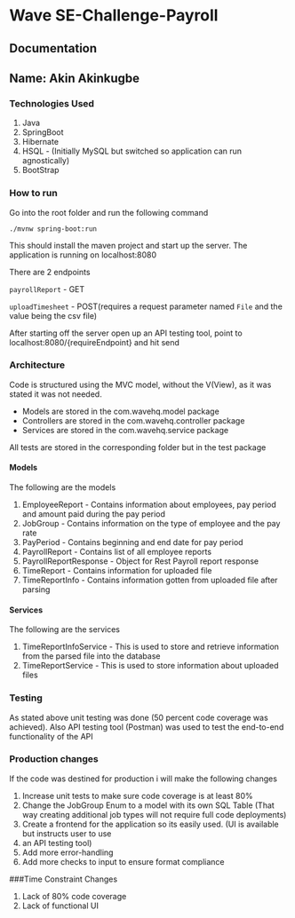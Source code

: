 # Wave SE-Challenge-Payroll
## Documentation
## Name: Akin Akinkugbe
### Technologies Used
1. Java
2. SpringBoot
3. Hibernate
4. HSQL - (Initially MySQL but switched so application can run agnostically)
5. BootStrap
### How to run
Go into the root folder and run the following command 

`./mvnw spring-boot:run`

This should install the maven project and start up the server. The application 
is running on localhost:8080

There are 2 endpoints

`payrollReport` - GET

`uploadTimesheet` - POST(requires a request parameter named `File` and the value being the csv file)

After starting off the server open up an API testing tool, point to localhost:8080/{requireEndpoint} and hit send

### Architecture
Code is structured using the MVC model, without the V(View), as it was stated it was not needed.
- Models are stored in the com.wavehq.model package
- Controllers are stored in the com.wavehq.controller package
- Services are stored in the com.wavehq.service package

All tests are stored in the corresponding folder but in the test package

#### Models
The following are the models
1. EmployeeReport - Contains information about employees, pay period and amount paid during the pay period 
2. JobGroup - Contains information on the type of employee and the pay rate
3. PayPeriod - Contains beginning and end date for pay period 
4. PayrollReport - Contains list of all employee reports
5. PayrollReportResponse - Object for Rest Payroll report response
6. TimeReport - Contains information for uploaded file 
7. TimeReportInfo - Contains information gotten from uploaded file after parsing

#### Services
The following are the services
1. TimeReportInfoService - This is used to store and retrieve information from the parsed file into the database
2. TimeReportService - This is used to store information about uploaded files

### Testing 
As stated above unit testing was done (50 percent code coverage was achieved). Also API testing tool (Postman) was used
to test the end-to-end functionality of the API

### Production changes
If the code was destined for production i will make the following changes
1. Increase unit tests to make sure code coverage is at least 80%
2. Change the JobGroup Enum to a model with its own SQL Table (That way creating additional job types will not require 
full code deployments)
3. Create a frontend for the application so its easily used. (UI is available but instructs user to use
4. an API testing tool)
5. Add more error-handling
6. Add more checks to input to ensure format compliance

###Time Constraint Changes
1. Lack of 80% code coverage
2. Lack of functional UI
